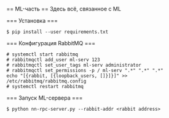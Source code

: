== ML-часть ==
Здесь всё, связанное с ML

=== Установка ===
```
$ pip install --user requirements.txt
```

=== Конфигурация RabbitMQ === 
```
# systemctl start rabbitmq
# rabbitmqctl add_user ml-serv 123
# rabbitmqctl set_user_tags ml-serv administrator
# rabbitmqctl set_permissions -p / ml-serv ".*" ".*" ".*"
echo "[{rabbit, [{loopback_users, []}]}]" >> /etc/rabbitmq/rabbitmq.config
# systemctl restart rabbitmq
```

=== Запуск ML-сервера ===
```
$ python nn-rpc-server.py --rabbit-addr <rabbit address>
```
